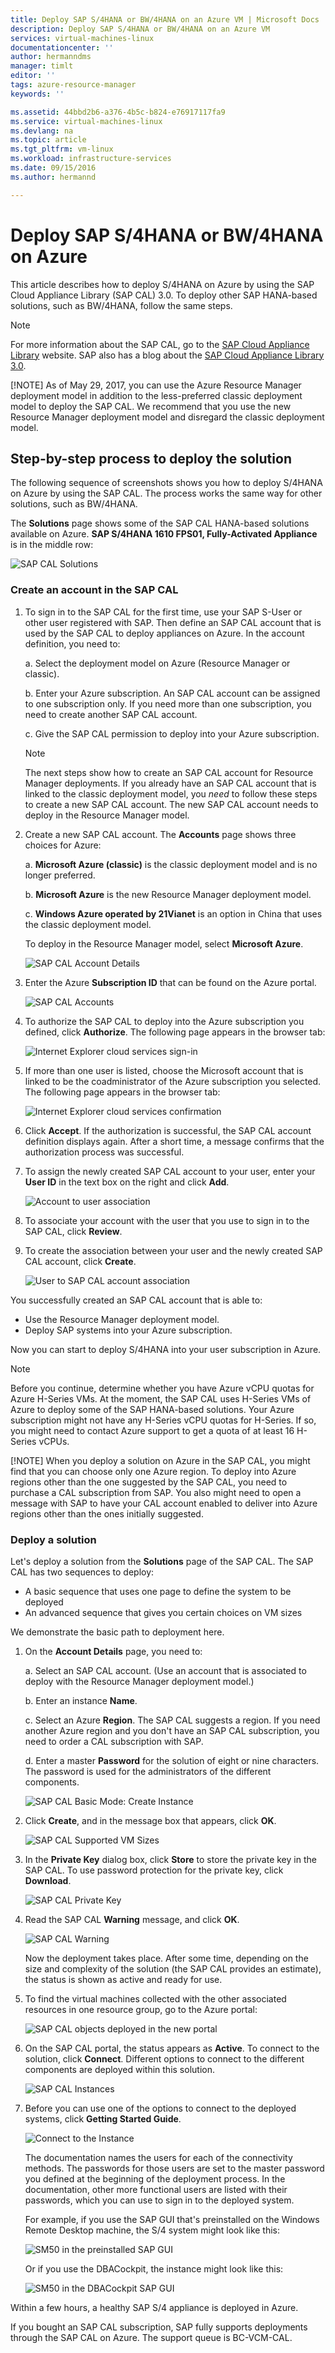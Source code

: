```yaml
---
title: Deploy SAP S/4HANA or BW/4HANA on an Azure VM | Microsoft Docs
description: Deploy SAP S/4HANA or BW/4HANA on an Azure VM
services: virtual-machines-linux
documentationcenter: ''
author: hermanndms
manager: timlt
editor: ''
tags: azure-resource-manager
keywords: ''

ms.assetid: 44bbd2b6-a376-4b5c-b824-e76917117fa9
ms.service: virtual-machines-linux
ms.devlang: na
ms.topic: article
ms.tgt_pltfrm: vm-linux
ms.workload: infrastructure-services
ms.date: 09/15/2016
ms.author: hermannd

---
```

# Deploy SAP S/4HANA or BW/4HANA on Azure
This article describes how to deploy S/4HANA on Azure by using the SAP Cloud Appliance Library (SAP CAL) 3.0. To deploy other SAP HANA-based solutions, such as BW/4HANA, follow the same steps.

> [!NOTE]
> For more information about the SAP CAL, go to the [SAP Cloud Appliance Library](https://cal.sap.com/) website. SAP also has a blog about the [SAP Cloud Appliance Library 3.0](http://scn.sap.com/community/cloud-appliance-library/blog/2016/05/27/sap-cloud-appliance-library-30-came-with-a-new-user-experience).
> 
> [!NOTE]
> As of May 29, 2017, you can use the Azure Resource Manager deployment model in addition to the less-preferred classic deployment model to deploy the SAP CAL. We recommend that you use the new Resource Manager deployment model and disregard the classic deployment model.

## Step-by-step process to deploy the solution

The following sequence of screenshots shows you how to deploy S/4HANA on Azure by using the SAP CAL. The process works the same way for other solutions, such as BW/4HANA.

The **Solutions** page shows some of the SAP CAL HANA-based solutions available on Azure. **SAP S/4HANA 1610 FPS01, Fully-Activated Appliance** is in the middle row:

![SAP CAL Solutions](./media/cal-s4h/s4h-pic-1c.png)

### Create an account in the SAP CAL
1. To sign in to the SAP CAL for the first time, use your SAP S-User or other user registered with SAP. Then define an SAP CAL account that is used by the SAP CAL to deploy appliances on Azure. In the account definition, you need to:

    a. Select the deployment model on Azure (Resource Manager or classic).

    b. Enter your Azure subscription. An SAP CAL account can be assigned to one subscription only. If you need more than one subscription, you need to create another SAP CAL account.

    c. Give the SAP CAL permission to deploy into your Azure subscription.

   > [!NOTE]
   >  The next steps show how to create an SAP CAL account for Resource Manager deployments. If you already have an SAP CAL account that is linked to the classic deployment model, you *need* to follow these steps to create a new SAP CAL account. The new SAP CAL account needs to deploy in the Resource Manager model.

2. Create a new SAP CAL account. The **Accounts** page shows three choices for Azure: 

    a. **Microsoft Azure (classic)** is the classic deployment model and is no longer preferred.

    b. **Microsoft Azure** is the new Resource Manager deployment model.

    c. **Windows Azure operated by 21Vianet** is an option in China that uses the classic deployment model.

    To deploy in the Resource Manager model, select **Microsoft Azure**.

    ![SAP CAL Account Details](./media/cal-s4h/s4h-pic-2a.png)

3. Enter the Azure **Subscription ID** that can be found on the Azure portal.

   ![SAP CAL Accounts](./media/cal-s4h/s4h-pic3c.png)

4. To authorize the SAP CAL to deploy into the Azure subscription you defined, click **Authorize**. The following page appears in the browser tab:

   ![Internet Explorer cloud services sign-in](./media/cal-s4h/s4h-pic4c.png)

5. If more than one user is listed, choose the Microsoft account that is linked to be the coadministrator of the Azure subscription you selected. The following page appears in the browser tab:

   ![Internet Explorer cloud services confirmation](./media/cal-s4h/s4h-pic5a.png)

6. Click **Accept**. If the authorization is successful, the SAP CAL account definition displays again. After a short time, a message confirms that the authorization process was successful.

7. To assign the newly created SAP CAL account to your user, enter your **User ID** in the text box on the right and click **Add**.

   ![Account to user association](./media/cal-s4h/s4h-pic8a.png)

8. To associate your account with the user that you use to sign in to the SAP CAL, click **Review**. 
 
9. To create the association between your user and the newly created SAP CAL account, click **Create**.

   ![User to SAP CAL account association](./media/cal-s4h/s4h-pic9b.png)

You successfully created an SAP CAL account that is able to:

- Use the Resource Manager deployment model.
- Deploy SAP systems into your Azure subscription.

Now you can start to deploy S/4HANA into your user subscription in Azure.

> [!NOTE]
> Before you continue, determine whether you have Azure vCPU quotas for Azure H-Series VMs. At the moment, the SAP CAL uses H-Series VMs of Azure to deploy some of the SAP HANA-based solutions. Your Azure subscription might not have any H-Series vCPU quotas for H-Series. If so, you might need to contact Azure support to get a quota of at least 16 H-Series vCPUs.
> 
> [!NOTE]
> When you deploy a solution on Azure in the SAP CAL, you might find that you can choose only one Azure region. To deploy into Azure regions other than the one suggested by the SAP CAL, you need to purchase a CAL subscription from SAP. You also might need to open a message with SAP to have your CAL account enabled to deliver into Azure regions other than the ones initially suggested.

### Deploy a solution

Let's deploy a solution from the **Solutions** page of the SAP CAL. The SAP CAL has two sequences to deploy:

- A basic sequence that uses one page to define the system to be deployed
- An advanced sequence that gives you certain choices on VM sizes 

We demonstrate the basic path to deployment here.

1. On the **Account Details** page, you need to:

    a. Select an SAP CAL account. (Use an account that is associated to deploy with the Resource Manager deployment model.)

    b. Enter an instance **Name**.

    c. Select an Azure **Region**. The SAP CAL suggests a region. If you need another Azure region and you don't have an SAP CAL subscription, you need to order a CAL subscription with SAP.

    d. Enter a master **Password** for the solution of eight or nine characters. The password is used for the administrators of the different components.

   ![SAP CAL Basic Mode: Create Instance](./media/cal-s4h/s4h-pic10a.png)

2. Click **Create**, and in the message box that appears, click **OK**.

   ![SAP CAL Supported VM Sizes](./media/cal-s4h/s4h-pic10b.png)

3. In the **Private Key** dialog box, click **Store** to store the private key in the SAP CAL. To use password protection for the private key, click **Download**. 

   ![SAP CAL Private Key](./media/cal-s4h/s4h-pic10c.png)

4. Read the SAP CAL **Warning** message, and click **OK**.

   ![SAP CAL Warning](./media/cal-s4h/s4h-pic10d.png)

    Now the deployment takes place. After some time, depending on the size and complexity of the solution (the SAP CAL provides an estimate), the status is shown as active and ready for use.

5. To find the virtual machines collected with the other associated resources in one resource group, go to the Azure portal: 

   ![SAP CAL objects deployed in the new portal](./media/cal-s4h/sapcaldeplyment_portalview.png)

6. On the SAP CAL portal, the status appears as **Active**. To connect to the solution, click **Connect**. Different options to connect to the different components are deployed within this solution.

   ![SAP CAL Instances](./media/cal-s4h/active_solution.png)

7. Before you can use one of the options to connect to the deployed systems, click **Getting Started Guide**. 

   ![Connect to the Instance](./media/cal-s4h/connect_to_solution.png)

    The documentation names the users for each of the connectivity methods. The passwords for those users are set to the master password you defined at the beginning of the deployment process. In the documentation, other more functional users are listed with their passwords, which you can use to sign in to the deployed system. 

    For example, if you use the SAP GUI that's preinstalled on the Windows Remote Desktop machine, the S/4 system might look like this:

   ![SM50 in the preinstalled SAP GUI](./media/cal-s4h/gui_sm50.png)

    Or if you use the DBACockpit, the instance might look like this:

   ![SM50 in the DBACockpit SAP GUI](./media/cal-s4h/dbacockpit.png)

Within a few hours, a healthy SAP S/4 appliance is deployed in Azure.

If you bought an SAP CAL subscription, SAP fully supports deployments through the SAP CAL on Azure. The support queue is BC-VCM-CAL.







